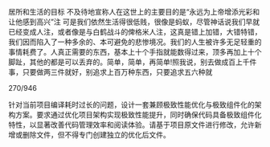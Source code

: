 居所和生活的目标
不及待地宣称人在这世上的主要目的是“永远为上帝增添光彩和让他感到高兴”注
可是我们依然生活得很低贱，很像是蚂蚁，尽管神话说我们早就已经变成人注，或者像是与白鹤战斗的俾格米人注，这真是错上加错，大错特错，我们因而陷入了一种多余的、本可避免的悲惨境况。我们的人生被许多无足轻重的事情耗费了。人真正需要的东西，基本上十个手指就能数得过来，顶多再加上十个脚趾，其他的都是可以丢弃的。简单，简单，再简单!照我说，别去做成百上千件事，只要做两三件就好，别追求上百万种东西，只要追求五六种就

270/946


针对当前项目编译耗时过长的问题，设计一套兼顾极致性能优化与极致组件化的架构方案。要求通过优化项目架构实现极致性能提升，同时确保代码具备极致组件化特性，以显著改善代码管理效率和阅读体验。请基于项目原文件进行修改，允许新增或删除文件，但不得专门创建独立的优化后文件。